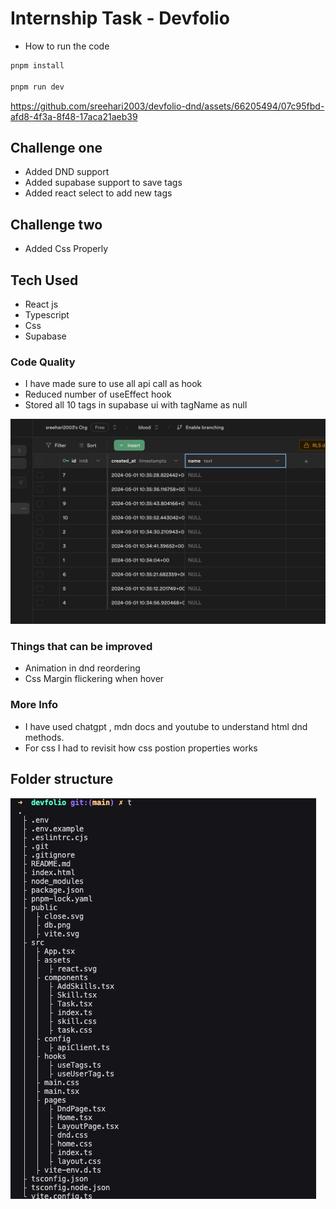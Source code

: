 # Internship Task - Devfolio

- How to run the code 
```bash
pnpm install

pnpm run dev
```





https://github.com/sreehari2003/devfolio-dnd/assets/66205494/07c95fbd-afd8-4f3a-8f48-17aca21aeb39




## Challenge one 
<ul>
  <li>Added DND support</li>
  <li>Added supabase support to save tags</li>
  <li>Added react select to add new tags</li>
</ul> 


## Challenge two 
<ul>
  <li>Added Css Properly</li>
</ul> 



## Tech Used
- React js
- Typescript
- Css
- Supabase


### Code Quality 

- I have made sure to use all api call as hook
- Reduced number of useEffect hook
- Stored all 10 tags in supabase ui with tagName as null
<img src="./public/db.png"/>



### Things that can be improved
- Animation in dnd reordering
- Css Margin flickering when hover



### More Info
- I have used chatgpt , mdn docs and youtube to understand html dnd methods.
- For css I had to revisit how css postion properties works


## Folder structure

<img src="./public/tree.png"/>
